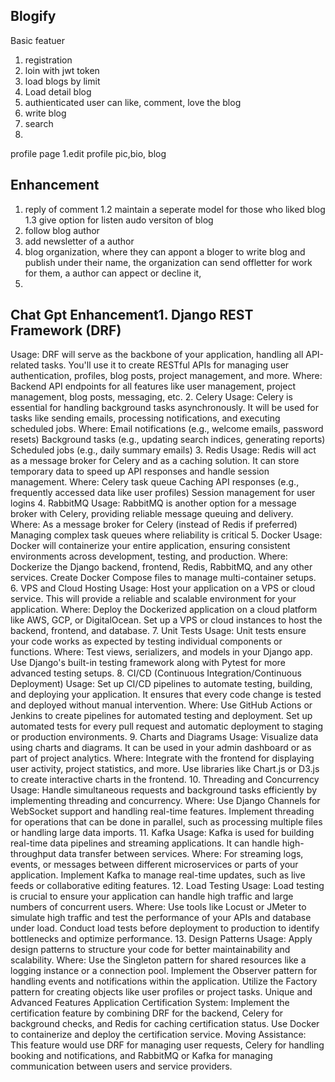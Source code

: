 ## Blogify

Basic featuer

1. registration
2. loin with jwt token
3. load blogs by limit
4. Load detail blog
5. authienticated user can like, comment, love the blog
6. write blog
7. search
8.

profile page
1.edit profile pic,bio, blog

## Enhancement

1. reply of comment
   1.2 maintain a seperate model for those who liked blog
   1.3 give option for listen audo versiton of blog
2. follow blog author
3. add newsletter of a author
4. blog organization, where they can appont a bloger to write blog and publish under their name, the organization can send offletter for work for them, a author can appect or decline it,
5.

## Chat Gpt Enhancement1. Django REST Framework (DRF)

Usage: DRF will serve as the backbone of your application, handling all API-related tasks. You'll use it to create RESTful APIs for managing user authentication, profiles, blog posts, project management, and more.
Where: Backend API endpoints for all features like user management, project management, blog posts, messaging, etc. 2. Celery
Usage: Celery is essential for handling background tasks asynchronously. It will be used for tasks like sending emails, processing notifications, and executing scheduled jobs.
Where:
Email notifications (e.g., welcome emails, password resets)
Background tasks (e.g., updating search indices, generating reports)
Scheduled jobs (e.g., daily summary emails) 3. Redis
Usage: Redis will act as a message broker for Celery and as a caching solution. It can store temporary data to speed up API responses and handle session management.
Where:
Celery task queue
Caching API responses (e.g., frequently accessed data like user profiles)
Session management for user logins 4. RabbitMQ
Usage: RabbitMQ is another option for a message broker with Celery, providing reliable message queuing and delivery.
Where:
As a message broker for Celery (instead of Redis if preferred)
Managing complex task queues where reliability is critical 5. Docker
Usage: Docker will containerize your entire application, ensuring consistent environments across development, testing, and production.
Where:
Dockerize the Django backend, frontend, Redis, RabbitMQ, and any other services.
Create Docker Compose files to manage multi-container setups. 6. VPS and Cloud Hosting
Usage: Host your application on a VPS or cloud service. This will provide a reliable and scalable environment for your application.
Where:
Deploy the Dockerized application on a cloud platform like AWS, GCP, or DigitalOcean.
Set up a VPS or cloud instances to host the backend, frontend, and database. 7. Unit Tests
Usage: Unit tests ensure your code works as expected by testing individual components or functions.
Where:
Test views, serializers, and models in your Django app.
Use Django's built-in testing framework along with Pytest for more advanced testing setups. 8. CI/CD (Continuous Integration/Continuous Deployment)
Usage: Set up CI/CD pipelines to automate testing, building, and deploying your application. It ensures that every code change is tested and deployed without manual intervention.
Where:
Use GitHub Actions or Jenkins to create pipelines for automated testing and deployment.
Set up automated tests for every pull request and automatic deployment to staging or production environments. 9. Charts and Diagrams
Usage: Visualize data using charts and diagrams. It can be used in your admin dashboard or as part of project analytics.
Where:
Integrate with the frontend for displaying user activity, project statistics, and more.
Use libraries like Chart.js or D3.js to create interactive charts in the frontend. 10. Threading and Concurrency
Usage: Handle simultaneous requests and background tasks efficiently by implementing threading and concurrency.
Where:
Use Django Channels for WebSocket support and handling real-time features.
Implement threading for operations that can be done in parallel, such as processing multiple files or handling large data imports. 11. Kafka
Usage: Kafka is used for building real-time data pipelines and streaming applications. It can handle high-throughput data transfer between services.
Where:
For streaming logs, events, or messages between different microservices or parts of your application.
Implement Kafka to manage real-time updates, such as live feeds or collaborative editing features. 12. Load Testing
Usage: Load testing is crucial to ensure your application can handle high traffic and large numbers of concurrent users.
Where:
Use tools like Locust or JMeter to simulate high traffic and test the performance of your APIs and database under load.
Conduct load tests before deployment to production to identify bottlenecks and optimize performance. 13. Design Patterns
Usage: Apply design patterns to structure your code for better maintainability and scalability.
Where:
Use the Singleton pattern for shared resources like a logging instance or a connection pool.
Implement the Observer pattern for handling events and notifications within the application.
Utilize the Factory pattern for creating objects like user profiles or project tasks.
Unique and Advanced Features Application
Certification System: Implement the certification feature by combining DRF for the backend, Celery for background checks, and Redis for caching certification status. Use Docker to containerize and deploy the certification service.
Moving Assistance: This feature would use DRF for managing user requests, Celery for handling booking and notifications, and RabbitMQ or Kafka for managing communication between users and service providers.
